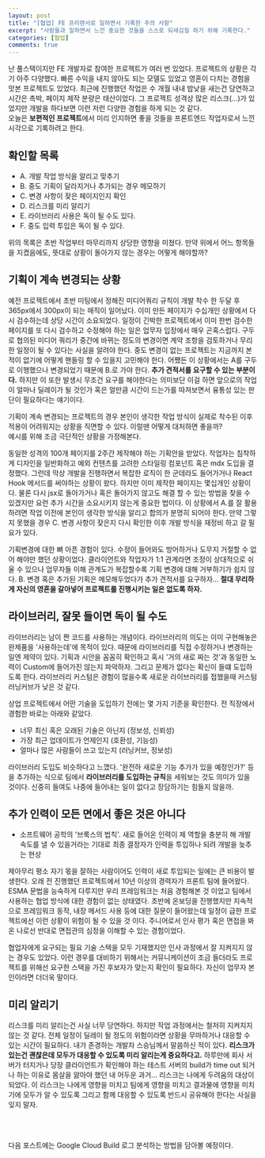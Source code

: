```yaml
---
layout: post
title: "[협업] FE 프리랜서로 일하면서 기록한 주의 사항"
excerpt: "사람들과 일하면서 느낀 중요한 것들을 스스로 되새김질 하기 위해 기록한다."
categories: [협업]
comments: true
---
```


난 풀스택이지만 FE 개발자로 참여한 프로젝트가 여러 번 있었다. 프로젝트의 상황은 각기 아주 다양했다. 빠른 수익을 내지 않아도 되는 모델도 있었고 영혼이 다치는 경험을 맛본 프로젝트도 있었다. 최근에 진행했던 작업은 수 개월 내내 밤낮을 새는건 당연하고 시간은 촉박, 페이지 제작 분량은 태산이었다. 그 프로젝트 성격상 많은 리스크(...)가 있었지만 개발을 하다보면 이런 저런 다양한 경험을 하게 되는 것 같다. <br/>
오늘은 **보편적인 프로젝트**에서 미리 인지하면 좋을 것들을 프론트엔드 작업자로서 느낀 시각으로 기록하려고 한다.

## 확인할 목록

- A. 개발 작업 방식을 알리고 맞추기
- B. 중도 기획이 달라지거나 추가되는 경우 메모하기
- C. 변경 사항이 잦은 페이지인지 확인
- D. 리스크를 미리 알리기
- E. 라이브러리 사용은 독이 될 수도 있다.
- F. 중도 입력 투입은 독이 될 수 있다.

위의 목록은 초반 작업부터 마무리까지 상당한 영향을 미쳤다. 만약 위에서 어느 항목들을 지켰음에도, 뜻대로 상황이 돌아가지 않는 경우는 어떻게 해야할까?

## 기획이 계속 변경되는 상황

예전 프로젝트에서 초반 미팅에서 정해진 미디어쿼리 규칙이 개발 착수 한 두달 후 365px에서 300px이 되는 매직이 일어났다. 이미 만든 페이지가 수십개인 상황에서 다시 검수하는데 상당 시간이 소요되었다. 일정이 긴박한 프로젝트에서 이미 한번 검수한 페이지를 또 다시 검수하고 수정해야 하는 일은 업무자 입장에서 매우 곤혹스럽다. 구두로 협의된 미디어 쿼리가 중간에 바뀌는 정도의 변경이면 계약 조항을 검토하거나 무리한 일정이 될 수 있다는 사실을 알려야 한다. 중도 변경이 없는 프로젝트는 지금까지 본 적이 없기에 어떻게 핸들링 할 수 있을지 고민해야 한다. 
어쨌든 이 상황에서는 A를 구두로 이행했으나 변경되었기 때문에 B.로 가야 한다. **추가 견적서를 요구할 수 있는 부분이다.** 하지만 이 또한 발생시 무조건 요구를 해야한다는 의미보단 이걸 하면 앞으로의 작업이 얼마나 딜레이가 될 것인가 혹은 얼만큼 시간이 드는가를 따져보면서 융통성 있는 판단이 필요하다는 얘기이다.

기획이 계속 변경되는 프로젝트의 경우 본인이 생각한 작업 방식이 실제로 착수된 이후 적용이 어려워지는 상황을 직면할 수 있다. 이럴땐 어떻게 대처하면 좋을까? <br/>
예시를 위해 조금 극단적인 상황을 가정해본다. 

동일한 성격의 100개 페이지를 2주간 제작해야 하는 기획안을 받았다. 작업자는 침착하게 디자인을 일반화하고 예외 컨텐츠를 고려한 스타일링 컴포넌트 혹은 mdx 도입을 결정했다. 그런데 막상 개발을 진행하면서 복잡한 로직이 한 군데라도 들어가거나 React Hook 메서드를 써야하는 상황이 왔다. 하지만 이미 제작한 페이지는 몇십개인 상황이다. 물론 다시 jsx로 돌아가거나 혹은 돌아가지 않고도 해결 할 수 있는 방법을 찾을 수 있겠지만 요런 추가 시간을 소요시키지 않는게 중요한 법이다. 이 상황에서 A.를 잘 활용하려면 작업 이전에 본인이 생각한 방식을 알리고 합의가 분명히 되어야 한다. 만약 그렇지 못했을 경우 C. 변경 사항이 잦은지 다시 확인한 이후 개발 방식을 재정비 하고 갈 필요가 있다.

기획변경에 대한 뼈 아픈 경험이 있다. 수정이 들어와도 방어하거나 도무지 거절할 수 없어 해야만 했던 상황이었다. 클라이언트와 작업자가 1:1 관계라면 조정이 상대적으로 쉬울 수 있으나 업무자들 이해 관계도가 복잡할수록 기획 변경에 대해 거부하기가 쉽지 않다. B. 변경 혹은 추가된 기획은 메모해두었다가 추가 견적서를 요구하자... **절대 무리하게 자신의 영혼을 갈아넣어 프로젝트를 진행시키는 일은 없도록 하자.**

## 라이브러리, 잘못 들이면 독이 될 수도

라이브러리는 남이 짠 코드를 사용하는 개념이다. 라이브러리의 의도는 이미 구현해놓은 완제품을 '사용하는데'에 목적이 있다. 때문에 라이브러리를 직접 수정하거나 변경하는 일엔 제약이 있다. 기획과 시안을 꼼꼼히 확인하고 혹시 '거의 새로 짜는 것'과 동일한 노력이 Custom에 들어가진 않는지 파악하자. 그리고 문제가 없다는 확신이 들떄 도입하도록 한다.
라이브러리 커스텀은 경험이 많을수록 새로운 라이브러리를 접했을때 커스텀 러닝커브가 낮은 것 같다.

상업 프로젝트에서 어떤 기술을 도입하기 전에는 몇 가지 기준을 확인한다. 전 직장에서 경험한 바로는 아래와 같았다.

- 너무 최신 혹은 오래된 기술은 아닌지 (정보성, 신뢰성)
- 가장 최근 업데이트가 언제인지 (호환성, 기능성)
- 얼마나 많은 사람들이 쓰고 있는지 (러닝커브, 정보성)

라이브러리 도입도 비슷하다고 느꼈다. '완전하 새로운 기능 추가가 있을 예정인가?' 등을 추가하는 식으로 팀에서 **라이브러리를 도입하는 규칙**을 세워보는 것도 의미가 있을 것이다. 
신중히 들여도 나중에 들어내는 일이 없다고 장담하기는 힘들지 않을까. 

## 추가 인력이 모든 면에서 좋은 것은 아니다

- 소프트웨어 공학의 '브룩스의 법칙'. 새로 들어온 인력이 제 역할을 충분히 해 개발 속도를 낼 수 있을거라는 기대로 최종 결정자가 인력을 투입하나 되려 개발을 늦추는 현상

제아무리 평소 자기 몫을 잘하는 사람이어도 인력이 새로 투입되는 일에는 큰 비용이 발생한다. 오래 전 진행했던 프로젝트에서 10년 이상의 경력자가 프론트 팀에 들어왔다. ESMA 문법을 능숙하게 다루지만 우리 프레임워크는 처음 경험해본 것 이었고 팀에서 사용하는 협업 방식에 대한 경험이 없는 상태였다. 초반에 온보딩을 진행했지만 지속적으로 프레임워크 동작, 내장 메서드 사용 등에 대한 질문이 들어왔는데 일정이 급한 프로젝트에선 이런 상황이 위험이 될 수 있을 것 이다. 주니어로서 인사 평가 혹은 면접을 봐온 나로선 반대로 면접관의 심정을 이해할 수 있는 경험이었다.

협업자에게 요구되는 필요 기술 스택을 모두 기재했지만 인사 과정에서 잘 지켜지지 않는 경우도 있었다. 이런 경우를 대비하기 위해서는 커뮤니케이션이 조금 들더라도 프로젝트를 위해선 요구한 스택을 가진 후보자가 맞는지 확인이 필요하다. 자신이 업무자 본인이라면 더더욱 말이다.

## 미리 알리기

리스크를 미리 알리는건 사실 너무 당연하다. 하지만 작업 과정에서는 철저히 지켜지지 않는 것 같다. 전체 일정이 딜레이 될 정도의 위험이라면 상황을 무마하거나 대응할 수 있는 시간이 필요하다. 
내가 존경하는 개발자 스승님께서 말씀하신 적이 있다. **리스크가 있는건 괜찮은데 모두가 대응할 수 있도록 미리 알리는게 중요하다고.** 하루만에 회사 서버가 터지거나 당장 클라이언트가 확인해야 하는 테스트 서버의 build가 time out 되거나 하는 이유로 몸살을 앓아야 했던 내 어두운 과거... 리스크는 나에게 두려움의 대상이 되었다. 이 리스크는 나에게 영향을 미치고 팀에게 영향을 미치고 결과물에 영향을 미치기에 모두가 알 수 있도록 그리고 함께 대응할 수 있도록 반드시 공유해야 한다는 사실을 잊지 말자.

<br/> <br/>

다음 포스트에는 Google Cloud Build 로그 분석하는 방법을 담아볼 예정이다.